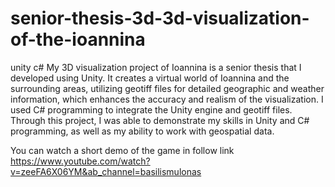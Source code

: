 # senior-thesis-3d-3d-visualization-of-the-ioannina
unity c#
My 3D visualization project of Ioannina is a senior thesis that I developed using Unity. It
creates a virtual world of Ioannina and the surrounding areas, utilizing geotiff files for detailed
geographic and weather information, which enhances the accuracy and realism of the
visualization. I used C# programming to integrate the Unity engine and geotiff files. Through
this project, I was able to demonstrate my skills in Unity and C# programming, as well as my
ability to work with geospatial data.

 You can watch a short demo of the game in follow link https://www.youtube.com/watch?v=zeeFA6X06YM&ab_channel=basilismulonas
